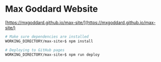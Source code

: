# Max Goddard Website

[https://mxgoddard.github.io/max-site/](https://mxgoddard.github.io/max-site/)

``` bash
# Make sure dependencies are installed
WORKING_DIRECTORY/max-site>$ npm install

# Deploying to GitHub pages
WORKING_DIRECTORY/max-site>$ npm run deploy
```